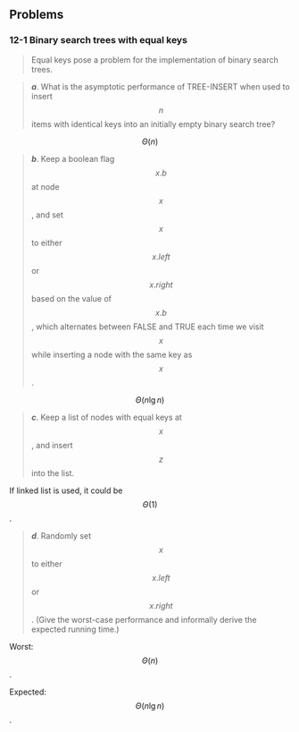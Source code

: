 ## Problems

### 12-1 Binary search trees with equal keys

> Equal keys pose a problem for the implementation of binary search trees.

> __*a*__. What is the asymptotic performance of TREE-INSERT when used to insert $$n$$ items with identical keys into an initially empty binary search tree?

$$\Theta(n)$$

> __*b*__. Keep a boolean flag $$x.b$$ at node $$x$$, and set $$x$$ to either $$x.left$$ or $$x.right$$ based on the value of $$x.b$$, which alternates between FALSE and TRUE each time we visit $$x$$ while inserting a node with the same key as $$x$$.

$$\Theta(n \lg n)$$

> __*c*__. Keep a list of nodes with equal keys at $$x$$, and insert $$z$$ into the list.

If linked list is used, it could be $$\Theta(1)$$.

> __*d*__. Randomly set $$x$$ to either $$x.left$$ or $$x.right$$. (Give the worst-case performance and informally derive the expected running time.)

Worst: $$\Theta(n)$$.

Expected: $$\Theta(n \lg n)$$.

